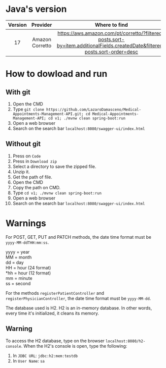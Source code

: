 # Java's version

|Version|Provider|Where to find|
|:-:|:-:|:-:|
|17|Amazon Corretto|https://aws.amazon.com/pt/corretto/?filtered-posts.sort-by=item.additionalFields.createdDate&filtered-posts.sort-order=desc|

# How to dowload and run

## With git

1. Open the CMD 
2. Type `git clone https://github.com/LazaroDamasceno/Medical-Appointments-Management-API.git; cd Medical-Appointments-Management-API; cd v1; ./mvnw clean spring-boot:run`
3. Open a web browser
4. Search on the search bar `localhost:8080/swagger-ui/index.html`

## Without git

1. Press on `Code`
2. Press in `Download zip`
3. Select a directory to save the zipped file.
4. Unzip it.
5. Get the path of file.
6. Open the CMD 
7. Copy the path on CMD.
8. Type `cd v1; ./mvnw clean spring-boot:run`
9. Open a web browser
10. Search on the search bar `localhost:8080/swagger-ui/index.html`

# Warnings

For POST, GET, PUT and PATCH methods, the date time format must be `yyyy-MM-ddTHH:mm:ss`.

yyyy = year<br>
MM = month<br>
dd = day<br>
HH = hour (24 format)<br>
*hh = hour (12 format)<br>
mm = minute<br>
ss = second<br>

For the methods `registerPatientController` and `registerPhysicianController`, the date time format must be `yyyy-MM-dd`. 

The database used is H2. H2 is an in-memory database. In other words, every time it's initialized, it cleans its memory.

## Warning

To access the H2 database, type on the browser `localhost:8080/h2-console`. When the H2's console is open, type the following:
1. In `JDBC URL`: `jdbc:h2:mem:testdb`
2. In `User Name`: `sa`
